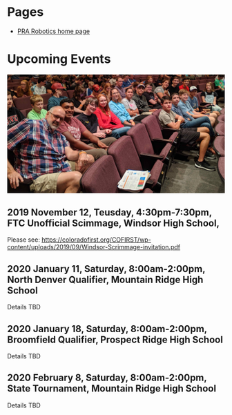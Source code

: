 # Pages
* [PRA Robotics home page](/)

# Upcoming Events
![team at Skystone kickoff event, held September 7th at Denver Museum of Nature & Science](/images/MVIMG_20190907_090453_2_rsz.jpg)

## 2019 November 12, Teusday, 4:30pm-7:30pm, FTC Unofficial Scimmage, Windsor High School, 
Please see: https://coloradofirst.org/COFIRST/wp-content/uploads/2019/09/Windsor-Scrimmage-invitation.pdf

## 2020 January 11, Saturday, 8:00am-2:00pm, North Denver Qualifier, Mountain Ridge High School  
Details TBD

## 2020 January 18, Saturday, 8:00am-2:00pm, Broomfield Qualifier, Prospect Ridge High School
Details TBD

## 2020 February 8, Saturday, 8:00am-2:00pm, State Tournament, Mountain Ridge High School
Details TBD
